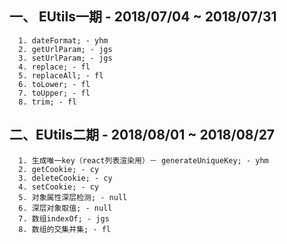 ## 一、 EUtils一期 - 2018/07/04 ~ 2018/07/31
```
  1. dateFormat; - yhm
  2. getUrlParam; - jgs
  3. setUrlParam; - jgs
  4. replace; - fl
  5. replaceAll; - fl
  6. toLower; - fl
  7. toUpper; - fl
  8. trim; - fl
```

## 二、EUtils二期 - 2018/08/01 ~ 2018/08/27
```
  1. 生成唯一key（react列表渲染用）－ generateUniqueKey; - yhm
  2. getCookie; - cy
  3. deleteCookie; - cy
  4. setCookie; - cy
  5. 对象属性深层检测; - null
  6. 深层对象取值; - null
  7. 数组indexOf; - jgs
  8. 数组的交集并集; - fl
```